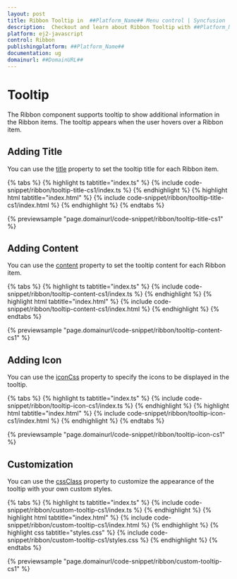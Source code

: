 ```yaml
---
layout: post
title: Ribbon Tooltip in  ##Platform_Name## Menu control | Syncfusion
description:  Checkout and learn about Ribbon Tooltip with ##Platform_Name## Menu control of Syncfusion Essential JS 2 and more details.
platform: ej2-javascript
control: Ribbon
publishingplatform: ##Platform_Name##
documentation: ug
domainurl: ##DomainURL##
---
```


# Tooltip

The Ribbon component supports tooltip to show additional information in the Ribbon items. The tooltip appears when the user hovers over a Ribbon item.

## Adding Title

You can use the [title](https://ej2.syncfusion.com/documentation/api/ribbon/ribbonTooltip/#title) property to set the tooltip title for each Ribbon item.

{% tabs %}
{% highlight ts tabtitle="index.ts" %}
{% include code-snippet/ribbon/tooltip-title-cs1/index.ts %}
{% endhighlight %}
{% highlight html tabtitle="index.html" %}
{% include code-snippet/ribbon/tooltip-title-cs1/index.html %}
{% endhighlight %}
{% endtabs %}
          
{% previewsample "page.domainurl/code-snippet/ribbon/tooltip-title-cs1" %}

## Adding Content

You can use the [content](https://ej2.syncfusion.com/documentation/api/ribbon/ribbonTooltip/#content) property to set the tooltip content for each Ribbon item.

{% tabs %}
{% highlight ts tabtitle="index.ts" %}
{% include code-snippet/ribbon/tooltip-content-cs1/index.ts %}
{% endhighlight %}
{% highlight html tabtitle="index.html" %}
{% include code-snippet/ribbon/tooltip-content-cs1/index.html %}
{% endhighlight %}
{% endtabs %}
          
{% previewsample "page.domainurl/code-snippet/ribbon/tooltip-content-cs1" %}

## Adding Icon

You can use the [iconCss](https://ej2.syncfusion.com/javascript/documentation/api/ribbon/ribbonTooltip/#iconcss) property to specify the icons to be displayed in the tooltip.

{% tabs %}
{% highlight ts tabtitle="index.ts" %}
{% include code-snippet/ribbon/tooltip-icon-cs1/index.ts %}
{% endhighlight %}
{% highlight html tabtitle="index.html" %}
{% include code-snippet/ribbon/tooltip-icon-cs1/index.html %}
{% endhighlight %}
{% endtabs %}
          
{% previewsample "page.domainurl/code-snippet/ribbon/tooltip-icon-cs1" %}

## Customization

You can use the [cssClass](https://ej2.syncfusion.com/documentation/api/ribbon/ribbonTooltip/#cssclass) property to customize the appearance of the tooltip with your own custom styles.

{% tabs %}
{% highlight ts tabtitle="index.ts" %}
{% include code-snippet/ribbon/custom-tooltip-cs1/index.ts %}
{% endhighlight %}
{% highlight html tabtitle="index.html" %}
{% include code-snippet/ribbon/custom-tooltip-cs1/index.html %}
{% endhighlight %}
{% highlight css tabtitle="styles.css" %}
{% include code-snippet/ribbon/custom-tooltip-cs1/styles.css %}
{% endhighlight %}
{% endtabs %}

{% previewsample "page.domainurl/code-snippet/ribbon/custom-tooltip-cs1" %}